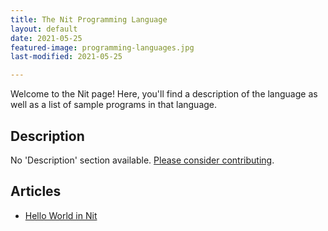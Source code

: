 ```yaml
---
title: The Nit Programming Language
layout: default
date: 2021-05-25
featured-image: programming-languages.jpg
last-modified: 2021-05-25

---
```


Welcome to the Nit page! Here, you'll find a description of the language as well as a list of sample programs in that language.

## Description

No 'Description' section available. [Please consider contributing](https://github.com/TheRenegadeCoder/sample-programs-website).

## Articles

- [Hello World in Nit](https://sampleprograms.io/projects/hello-world/nit)